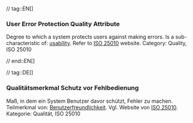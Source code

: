 // tag::EN[]
### User Error Protection Quality Attribute
Degree to which a system protects users against making errors.
Is a sub-characteristic of: [usability](#term-usability-quality-attribute).
Refer to [ISO 25010](https://iso25000.com/index.php/en/iso-25000-standards/iso-25010) website.
Category: Quality, ISO 25010


// end::EN[]

// tag::DE[]
### Qualitätsmerkmal Schutz vor Fehlbedienung

Maß, in dem ein System Benutzer davor schützt, Fehler zu machen.
Teilmerkmal von:
[Benutzerfreundlichkeit](#term-usability-quality-attribute).
Vgl. Website von [ISO
25010](https://iso25000.com/index.php/en/iso-25000-standards/iso-25010).
Kategorie: Qualität, ISO 25010
